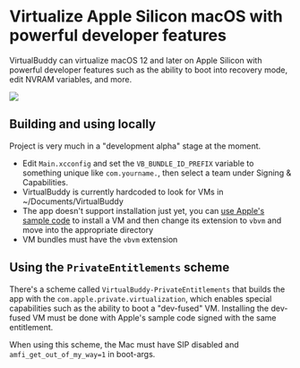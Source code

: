 # Virtualize Apple Silicon macOS with powerful developer features

VirtualBuddy can virtualize macOS 12 and later on Apple Silicon with powerful developer features such as the ability to boot into recovery mode, edit NVRAM variables, and more.

![](./VirtualBuddy.png)

## Building and using locally

Project is very much in a "development alpha" stage at the moment.

- Edit `Main.xcconfig` and set the `VB_BUNDLE_ID_PREFIX` variable to something unique like `com.yourname.`, then select a team under Signing & Capabilities.
- VirtualBuddy is currently hardcoded to look for VMs in ~/Documents/VirtualBuddy
- The app doesn't support installation just yet, you can [use Apple's sample code](https://developer.apple.com/documentation/virtualization/running_macos_in_a_virtual_machine_on_apple_silicon_macs) to install a VM and then change its extension to `vbvm` and move into the appropriate directory
- VM bundles must have the `vbvm` extension

## Using the `PrivateEntitlements` scheme

There's a scheme called `VirtualBuddy-PrivateEntitlements` that builds the app with the `com.apple.private.virtualization`, which enables special capabilities such as the ability to boot a "dev-fused" VM. Installing the dev-fused VM must be done with Apple's sample code signed with the same entitlement.

When using this scheme, the Mac must have SIP disabled and `amfi_get_out_of_my_way=1` in boot-args.